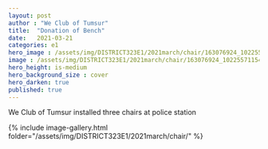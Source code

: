 ```yaml
---
layout: post
author : "We Club of Tumsur"
title:  "Donation of Bench"
date:   2021-03-21
categories: e1
hero_image : /assets/img/DISTRICT323E1/2021march/chair/163076924_10225571154536578_7367469043007037636_n.jpg
image : /assets/img/DISTRICT323E1/2021march/chair/163076924_10225571154536578_7367469043007037636_n.jpg
hero_height: is-medium
hero_background_size : cover
hero_darken: true
published: true
---
```


We Club of Tumsur installed three chairs at police station 


{% include image-gallery.html folder="/assets/img/DISTRICT323E1/2021march/chair/" %}